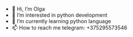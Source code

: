 - 👋 Hi, I’m Olga
- 👀 I’m interested in python development
- 🌱 I’m currently learning python language
- 📫 How to reach me telegram: +375295573546

<!---
olga-valsav/olga-valsav is a ✨ special ✨ repository because its `README.md` (this file) appears on your GitHub profile.
You can click the Preview link to take a look at your changes.
--->
